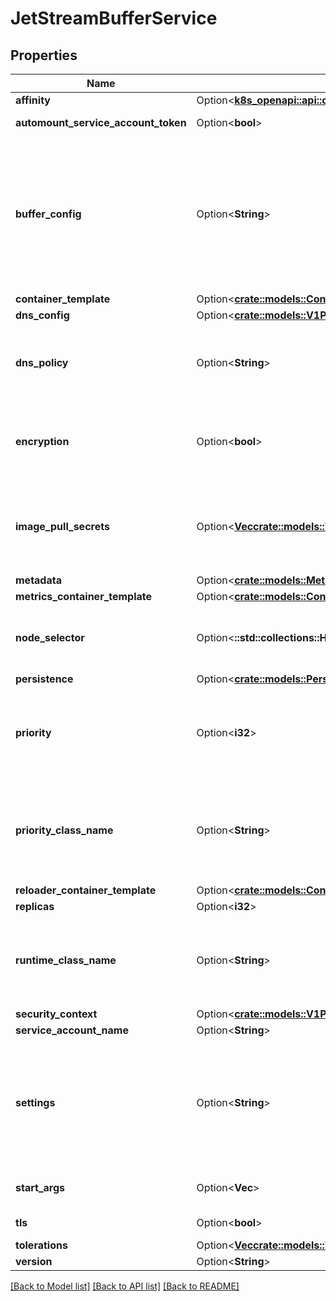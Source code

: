 # JetStreamBufferService

## Properties

Name | Type | Description | Notes
------------ | ------------- | ------------- | -------------
**affinity** | Option<[**k8s_openapi::api::core::v1::Affinity**](k8s_openapi::api::core::v1::Affinity.md)> |  | [optional]
**automount_service_account_token** | Option<**bool**> | AutomountServiceAccountToken indicates whether a service account token should be automatically mounted. | [optional]
**buffer_config** | Option<**String**> | Optional configuration for the streams, consumers and buckets to be created in this JetStream service, if specified, it will be merged with the default configuration in numaflow-controller-config. It accepts a YAML format configuration, it may include 4 sections, \"stream\", \"consumer\", \"otBucket\" and \"procBucket\". Available fields under \"stream\" include \"retention\" (e.g. interest, limits, workerQueue), \"maxMsgs\", \"maxAge\" (e.g. 72h), \"replicas\" (1, 3, 5), \"duplicates\" (e.g. 5m). Available fields under \"consumer\" include \"ackWait\" (e.g. 60s) Available fields under \"otBucket\" include \"maxValueSize\", \"history\", \"ttl\" (e.g. 72h), \"maxBytes\", \"replicas\" (1, 3, 5). Available fields under \"procBucket\" include \"maxValueSize\", \"history\", \"ttl\" (e.g. 72h), \"maxBytes\", \"replicas\" (1, 3, 5). | [optional]
**container_template** | Option<[**crate::models::ContainerTemplate**](ContainerTemplate.md)> |  | [optional]
**dns_config** | Option<[**crate::models::V1PeriodPodDnsConfig**](v1.PodDNSConfig.md)> |  | [optional]
**dns_policy** | Option<**String**> | Set DNS policy for the pod. Defaults to \"ClusterFirst\". Valid values are 'ClusterFirstWithHostNet', 'ClusterFirst', 'Default' or 'None'. DNS parameters given in DNSConfig will be merged with the policy selected with DNSPolicy. To have DNS options set along with hostNetwork, you have to specify DNS policy explicitly to 'ClusterFirstWithHostNet'. | [optional]
**encryption** | Option<**bool**> | Whether encrypt the data at rest, defaults to false Enabling encryption might impact the performance, see https://docs.nats.io/running-a-nats-service/nats_admin/jetstream_admin/encryption_at_rest for the detail Toggling the value will impact encrypting/decrypting existing messages. | [optional]
**image_pull_secrets** | Option<[**Vec<crate::models::V1PeriodLocalObjectReference>**](v1.LocalObjectReference.md)> | ImagePullSecrets is an optional list of references to secrets in the same namespace to use for pulling any of the images used by this PodSpec. If specified, these secrets will be passed to individual puller implementations for them to use. For example, in the case of docker, only DockerConfig type secrets are honored. More info: https://kubernetes.io/docs/concepts/containers/images#specifying-imagepullsecrets-on-a-pod | [optional]
**metadata** | Option<[**crate::models::Metadata**](Metadata.md)> |  | [optional]
**metrics_container_template** | Option<[**crate::models::ContainerTemplate**](ContainerTemplate.md)> |  | [optional]
**node_selector** | Option<**::std::collections::HashMap<String, String>**> | NodeSelector is a selector which must be true for the pod to fit on a node. Selector which must match a node's labels for the pod to be scheduled on that node. More info: https://kubernetes.io/docs/concepts/configuration/assign-pod-node/ | [optional]
**persistence** | Option<[**crate::models::PersistenceStrategy**](PersistenceStrategy.md)> |  | [optional]
**priority** | Option<**i32**> | The priority value. Various system components use this field to find the priority of the Redis pod. When Priority Admission Controller is enabled, it prevents users from setting this field. The admission controller populates this field from PriorityClassName. The higher the value, the higher the priority. More info: https://kubernetes.io/docs/concepts/configuration/pod-priority-preemption/ | [optional]
**priority_class_name** | Option<**String**> | If specified, indicates the Redis pod's priority. \"system-node-critical\" and \"system-cluster-critical\" are two special keywords which indicate the highest priorities with the former being the highest priority. Any other name must be defined by creating a PriorityClass object with that name. If not specified, the pod priority will be default or zero if there is no default. More info: https://kubernetes.io/docs/concepts/configuration/pod-priority-preemption/ | [optional]
**reloader_container_template** | Option<[**crate::models::ContainerTemplate**](ContainerTemplate.md)> |  | [optional]
**replicas** | Option<**i32**> | JetStream StatefulSet size | [optional]
**runtime_class_name** | Option<**String**> | RuntimeClassName refers to a RuntimeClass object in the node.k8s.io group, which should be used to run this pod.  If no RuntimeClass resource matches the named class, the pod will not be run. If unset or empty, the \"legacy\" RuntimeClass will be used, which is an implicit class with an empty definition that uses the default runtime handler. More info: https://git.k8s.io/enhancements/keps/sig-node/585-runtime-class | [optional]
**security_context** | Option<[**crate::models::V1PeriodPodSecurityContext**](v1.PodSecurityContext.md)> |  | [optional]
**service_account_name** | Option<**String**> | ServiceAccountName applied to the pod | [optional]
**settings** | Option<**String**> | Nats/JetStream configuration, if not specified, global settings in numaflow-controller-config will be used. See https://docs.nats.io/running-a-nats-service/configuration#limits and https://docs.nats.io/running-a-nats-service/configuration#jetstream. For limits, only \"max_payload\" is supported for configuration, defaults to 1048576 (1MB), not recommended to use values over 8388608 (8MB) but max_payload can be set up to 67108864 (64MB). For jetstream, only \"max_memory_store\" and \"max_file_store\" are supported for configuration, do not set \"store_dir\" as it has been hardcoded. | [optional]
**start_args** | Option<**Vec<String>**> | Optional arguments to start nats-server. For example, \"-D\" to enable debugging output, \"-DV\" to enable debugging and tracing. Check https://docs.nats.io/ for all the available arguments. | [optional]
**tls** | Option<**bool**> | Whether enable TLS, defaults to false Enabling TLS might impact the performance | [optional]
**tolerations** | Option<[**Vec<crate::models::V1PeriodToleration>**](v1.Toleration.md)> | If specified, the pod's tolerations. | [optional]
**version** | Option<**String**> | JetStream version, such as \"2.7.1\" | [optional]

[[Back to Model list]](../README.md#documentation-for-models) [[Back to API list]](../README.md#documentation-for-api-endpoints) [[Back to README]](../README.md)


